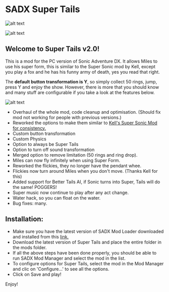 # SADX Super Tails

![alt text](https://i.imgur.com/dIYhFiC.png)

![alt text](https://i.imgur.com/p5F78b7.png)

## Welcome to Super Tails v2.0!
This is a mod for the PC version of Sonic Adventure DX. It allows Miles to use his super form, this is similar to the Super Sonic mod by Kell, except you play a fox and he has
his funny army of death, yes you read that right. 

The **default button transformation is Y**, so simply collect 50 rings, jump, press Y and enjoy the show. However, there is more that you should know and many stuff are configurable if you
take a look at the features below.

![alt text](https://i.imgur.com/TfxezW5.png)

- Overhaul of the whole mod, code cleanup and optimisation. (Should fix mod not working for people with previous versions.)
- Reworked the options to make them similar to [Kell's Super Sonic Mod for consistency.](https://github.com/kellsnc/sadx-super-sonic)
- Custom button transformation
- Custom Physics
- Option to always be Super Tails
- Option to turn off sound transformation
- Merged option to remove limitation (50 rings and ring drop).
- Miles can now fly infinitely when using Super Form.
- Reworked the flickies, they no longer have the pendant whee.
- Flickies now turn around Miles when you don't move. (Thanks Kell for this)
- Added support for Better Tails AI, if Sonic turns into Super, Tails will do the same! POGGERS!
- Super music now continue to play after any act change.
- Water hack, so you can float on the water.
- Bug fixes: many.


## Installation:
- Make sure you have the latest version of SADX Mod Loader downloaded and installed from this [link.](https://sadxmodinstaller.unreliable.network/)
- Download the latest version of Super Tails and place the entire folder in the mods folder.
- If all the above steps have been done properly, you should be able to run SADX Mod Manager and select the mod in the list.
- To configure options for Super Tails, select the mod in the Mod Manager and clic on 'Configure...' to see all the options.
- Click on Save and play! 

Enjoy!
